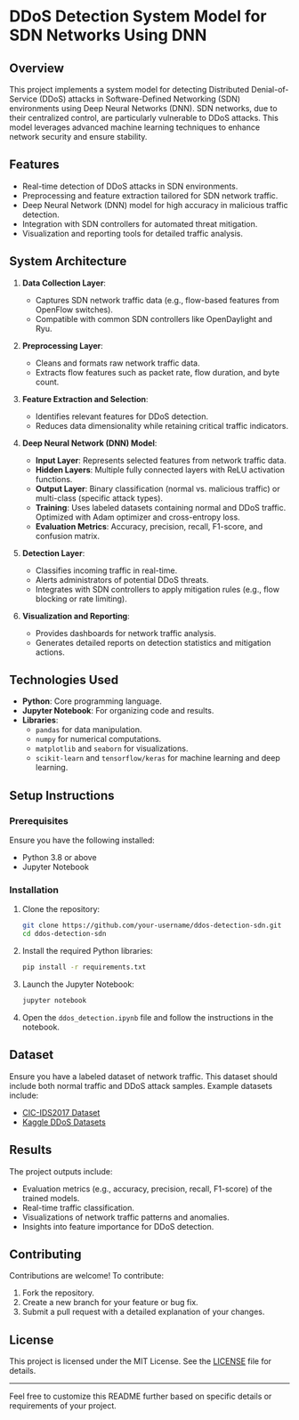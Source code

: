 # DDoS Detection System Model for SDN Networks Using DNN

## Overview
This project implements a system model for detecting Distributed Denial-of-Service (DDoS) attacks in Software-Defined Networking (SDN) environments using Deep Neural Networks (DNN). SDN networks, due to their centralized control, are particularly vulnerable to DDoS attacks. This model leverages advanced machine learning techniques to enhance network security and ensure stability.

## Features
- Real-time detection of DDoS attacks in SDN environments.
- Preprocessing and feature extraction tailored for SDN network traffic.
- Deep Neural Network (DNN) model for high accuracy in malicious traffic detection.
- Integration with SDN controllers for automated threat mitigation.
- Visualization and reporting tools for detailed traffic analysis.

## System Architecture
1. **Data Collection Layer**:
   - Captures SDN network traffic data (e.g., flow-based features from OpenFlow switches).
   - Compatible with common SDN controllers like OpenDaylight and Ryu.

2. **Preprocessing Layer**:
   - Cleans and formats raw network traffic data.
   - Extracts flow features such as packet rate, flow duration, and byte count.

3. **Feature Extraction and Selection**:
   - Identifies relevant features for DDoS detection.
   - Reduces data dimensionality while retaining critical traffic indicators.

4. **Deep Neural Network (DNN) Model**:
   - **Input Layer**: Represents selected features from network traffic data.
   - **Hidden Layers**: Multiple fully connected layers with ReLU activation functions.
   - **Output Layer**: Binary classification (normal vs. malicious traffic) or multi-class (specific attack types).
   - **Training**: Uses labeled datasets containing normal and DDoS traffic. Optimized with Adam optimizer and cross-entropy loss.
   - **Evaluation Metrics**: Accuracy, precision, recall, F1-score, and confusion matrix.

5. **Detection Layer**:
   - Classifies incoming traffic in real-time.
   - Alerts administrators of potential DDoS threats.
   - Integrates with SDN controllers to apply mitigation rules (e.g., flow blocking or rate limiting).

6. **Visualization and Reporting**:
   - Provides dashboards for network traffic analysis.
   - Generates detailed reports on detection statistics and mitigation actions.

## Technologies Used
- **Python**: Core programming language.
- **Jupyter Notebook**: For organizing code and results.
- **Libraries**: 
  - `pandas` for data manipulation.
  - `numpy` for numerical computations.
  - `matplotlib` and `seaborn` for visualizations.
  - `scikit-learn` and `tensorflow/keras` for machine learning and deep learning.

## Setup Instructions

### Prerequisites
Ensure you have the following installed:
- Python 3.8 or above
- Jupyter Notebook

### Installation
1. Clone the repository:
   ```bash
   git clone https://github.com/your-username/ddos-detection-sdn.git
   cd ddos-detection-sdn
   ```
2. Install the required Python libraries:
   ```bash
   pip install -r requirements.txt
   ```

3. Launch the Jupyter Notebook:
   ```bash
   jupyter notebook
   ```

4. Open the `ddos_detection.ipynb` file and follow the instructions in the notebook.

## Dataset
Ensure you have a labeled dataset of network traffic. This dataset should include both normal traffic and DDoS attack samples. Example datasets include:
- [CIC-IDS2017 Dataset](https://www.unb.ca/cic/datasets/ids-2017.html)
- [Kaggle DDoS Datasets](https://www.kaggle.com/search?q=ddos)

## Results
The project outputs include:
- Evaluation metrics (e.g., accuracy, precision, recall, F1-score) of the trained models.
- Real-time traffic classification.
- Visualizations of network traffic patterns and anomalies.
- Insights into feature importance for DDoS detection.

## Contributing
Contributions are welcome! To contribute:
1. Fork the repository.
2. Create a new branch for your feature or bug fix.
3. Submit a pull request with a detailed explanation of your changes.

## License
This project is licensed under the MIT License. See the [LICENSE](LICENSE) file for details.

---

Feel free to customize this README further based on specific details or requirements of your project.
